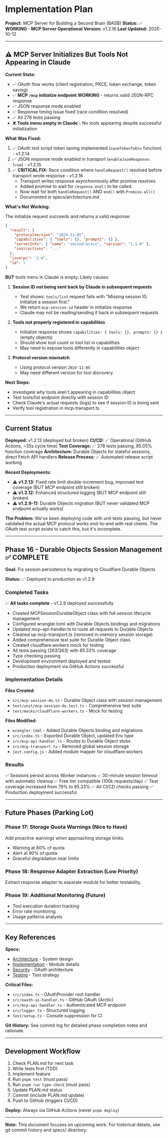 # Implementation Plan

**Project:** MCP Server for Building a Second Brain (BASB)
**Status:** ✅ **WORKING - MCP Server Operational**
**Version:** v1.2.16
**Last Updated:** 2025-10-12

---

## ⚠️ MCP Server Initializes But Tools Not Appearing in Claude

**Current State:**
- ✅ OAuth flow works (client registration, PKCE, token exchange, token saving)
- ✅ **MCP `/mcp` initialize endpoint WORKING** - returns valid JSON-RPC response
- ✅ JSON response mode enabled
- ✅ Response timing issue fixed (race condition resolved)
- ✅ All 278 tests passing
- ❌ **Tools menu empty in Claude** - No tools appearing despite successful initialization

**What Was Fixed:**
1. ✅ OAuth test script token saving implemented (`saveTokenToEnv` function) - v1.2.14
2. ✅ JSON response mode enabled in transport (`enableJsonResponse: true`) - v1.2.15
3. ✅ **CRITICAL FIX:** Race condition where `handleRequest()` resolved before transport wrote response - v1.2.16
   - Transport writes response asynchronously after promise resolves
   - Added promise to wait for `response.end()` to be called
   - Now wait for both `handleRequest()` AND `end()` with `Promise.all()`
   - Documented in specs/architecture.md

**What's Not Working:**

The initialize request succeeds and returns a valid response:
```json
{
  "result": {
    "protocolVersion": "2024-11-05",
    "capabilities": { "tools": {}, "prompts": {} },
    "serverInfo": { "name": "second-brain", "version": "1.1.0" },
    "instructions": "..."
  },
  "jsonrpc": "2.0",
  "id": 1
}
```

**BUT** tools menu in Claude is empty. Likely causes:
1. **Session ID not being sent back by Claude in subsequent requests**
   - Test shows: `tools/list` request fails with "Missing session ID. Initialize a session first."
   - We return `mcp-session-id` header in initialize response
   - Claude may not be reading/sending it back in subsequent requests

2. **Tools not properly registered in capabilities**
   - Initialize response shows `capabilities: { tools: {}, prompts: {} }` (empty objects)
   - Should show tool count or tool list in capabilities
   - May need to expose tools differently in capabilities object

3. **Protocol version mismatch**
   - Using protocol version `2024-11-05`
   - May need different version for tool discovery

**Next Steps:**
- Investigate why tools aren't appearing in capabilities object
- Test tools/list endpoint directly with session ID
- Check Claude's actual requests (logs) to see if session ID is being sent
- Verify tool registration in mcp-transport.ts

---

## Current Status

**Deployed:** v1.2.13 (deployed but broken)
**CI/CD:** ✅ Operational (GitHub Actions, ~35s cycle time)
**Test Coverage:** ✅ 278 tests passing, 85.05% function coverage
**Architecture:** Durable Objects for stateful sessions, direct Fetch API handlers
**Release Process:** ✅ Automated release script working

**Recent Deployments:**
- ⚠️ **v1.2.13:** Fixed rate limit double-increment bug, improved test coverage (BUT MCP endpoint still broken)
- ⚠️ **v1.2.12:** Enhanced structured logging (BUT MCP endpoint still broken)
- ⚠️ **v1.2.9-11:** Durable Objects migration (BUT never validated MCP endpoint actually works)

**The Problem:**
We've been deploying code with unit tests passing, but never validated the actual MCP protocol works end-to-end with real clients. The OAuth test script exists to catch this, but it's incomplete.

---

## Phase 16 - Durable Objects Session Management ✅ **COMPLETE**

**Goal:** Fix session persistence by migrating to Cloudflare Durable Objects

**Status:** ✅ Deployed to production as v1.2.9

### Completed Tasks

✅ **All tasks complete** - v1.2.9 deployed successfully
- Created MCPSessionDurableObject class with full session lifecycle management
- Configured wrangler.toml with Durable Objects bindings and migrations
- Updated mcp-api-handler.ts to route all requests to Durable Objects
- Cleaned up mcp-transport.ts (removed in-memory session storage)
- Added comprehensive test suite for Durable Object class
- Created cloudflare:workers mock for testing
- All tests passing (263/263) with 85.33% coverage
- Type checking passing
- Development environment deployed and tested
- Production deployment via GitHub Actions successful

### Implementation Details

**Files Created:**
- `src/mcp-session-do.ts` - Durable Object class with session management
- `test/unit/mcp-session-do.test.ts` - Comprehensive test suite
- `test/mocks/cloudflare-workers.ts` - Mock for testing

**Files Modified:**
- `wrangler.toml` - Added Durable Objects binding and migrations
- `src/index.ts` - Exported Durable Object, updated Env type
- `src/mcp-api-handler.ts` - Routes to Durable Object stubs
- `src/mcp-transport.ts` - Removed global session storage
- `jest.config.js` - Added module mapper for cloudflare:workers

### Results

✅ Sessions persist across Worker instances
✅ 30-minute session timeout with automatic cleanup
✅ Free tier compatible (100k requests/day)
✅ Test coverage increased from 79% to 85.33%
✅ All CI/CD checks passing
✅ Production deployment successful

---

## Future Phases (Parking Lot)

### Phase 17: Storage Quota Warnings (Nice to Have)
Add proactive warnings when approaching storage limits:
- Warning at 80% of quota
- Alert at 90% of quota
- Graceful degradation near limits

### Phase 18: Response Adapter Extraction (Low Priority)
Extract response adapter to separate module for better testability.

### Phase 19: Additional Monitoring (Future)
- Tool execution duration tracking
- Error rate monitoring
- Usage patterns analysis

---

## Key References

**Specs:**
- [Architecture](specs/architecture.md) - System design
- [Implementation](specs/implementation.md) - Module details
- [Security](specs/security.md) - OAuth architecture
- [Testing](specs/testing.md) - Test strategy

**Critical Files:**
- `src/index.ts` - OAuthProvider root handler
- `src/oauth-ui-handler.ts` - GitHub OAuth (Arctic)
- `src/mcp-api-handler.ts` - Authenticated MCP endpoint
- `src/logger.ts` - Structured logging
- `test/setup.ts` - Console suppression for CI

**Git History:**
See commit log for detailed phase completion notes and rationale.

---

## Development Workflow

1. Check PLAN.md for next task
2. Write tests first (TDD)
3. Implement feature
4. Run `pnpm test` (must pass)
5. Run `pnpm run type-check` (must pass)
6. Update PLAN.md status
7. Commit (include PLAN.md update)
8. Push to GitHub (triggers CI/CD)

**Deploy:** Always via GitHub Actions (never `pnpm deploy`)

---

**Note:** This document focuses on upcoming work. For historical details, see git commit history and specs/ directory.
